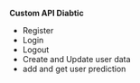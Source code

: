 **Custom API Diabtic**
- Register
- Login
- Logout
- Create and Update user data
- add and get user prediction